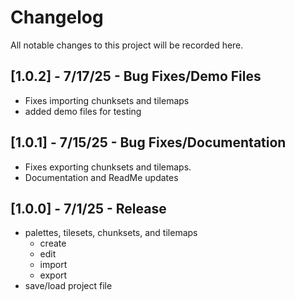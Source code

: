 # Changelog

All notable changes to this project will be recorded here.

## [1.0.2] - 7/17/25 - Bug Fixes/Demo Files

- Fixes importing chunksets and tilemaps
- added demo files for testing

## [1.0.1] - 7/15/25 - Bug Fixes/Documentation

- Fixes exporting chunksets and tilemaps.
- Documentation and ReadMe updates

## [1.0.0] - 7/1/25 - Release

- palettes, tilesets, chunksets, and tilemaps
    - create
    - edit
    - import
    - export
- save/load project file
